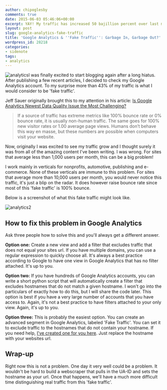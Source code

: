 ```yaml
---
author: chipoglesby
comments: true
date: 2015-06-03 05:46:06+00:00
excerpt: YAY! My traffic has increased 50 bajillion percent over last month. Wait, what do you mean 50% of it might be FAKE? NOOO!
layout: post
slug: google-analytics-fake-traffic
title: 'Google Analytics & ''Fake Traffic'': Garbage In, Garbage Out?'
wordpress_id: 28218
categories:
- sidenote
tags:
- analytics
---
```


![analytics](https://storage.googleapis.com/www.chipoglesby.com/analytics.png)I was finally excited to start blogging again after a long hiatus.
After publishing a few recent articles, I decided to check my Google Analytics account. To my surprise more than 43% of my traffic is what I would consider to be 'fake traffic'.

Jeff Sauer originally brought this to my attention in his article: [Is Google Analytics Newest Data Quality Issue the Most Challenging?](http://www.jeffalytics.com/google-analytics-data-quality-issue/)


<blockquote>If a source of traffic has extreme metrics like 100% bounce rate or 0% bounce rate, it is usually non-human traffic. The same goes for 100% new visitor rates or 1.00 average page views. Humans don’t behave this way en masse, but these numbers are possible when computers visit your website.</blockquote>


Now, originally I was excited to see my traffic grow and I thought surely it was from all of the amazing content I've been writing. I was wrong. For sites that average less than 1,000 users per month, this can be a big problem!

I work mainly in verticals for nonprofits, automotive, publishing and e-commerce. None of these verticals are immune to this problem. For sites that average more than 10,000 users per month, you would never notice this traffic, it's just a blip on the radar. It does however raise bounce rate since most of this 'fake traffic' is 100% bounce.

Below is a screenshot of what this fake traffic might look like.

![analytics2](https://storage.googleapis.com/www.chipoglesby.com/analytics2-1024x408.png)


## How to fix this problem in Google Analytics


Ask three people how to solve this and you'll always get a different answer.

**Option one:** Create a new view and add a filter that excludes traffic that does not equal your sites url. If you have multiple domains, you can use a regular expression to quickly choose all. It's always a best practice according to Google to have one view in Google Analytics that has no filter attached. It's up to you.

**Option two:** If you have hundreds of Google Analytics accounts, you can write a short python script that will automatically create a filter that excludes hostnames that do not match a given hostname. I won't go into the particulars of exactly how to do this, but I will share the code later. This option is best if you have a very large number of accounts that you have access to. Again, it's not a best practice to have filters attached to your only view. Again, it's up to you.

**Option three:** This is probably the easiest option. You can create an advanced segment in Google Analytics, labeled 'Fake Traffic'. You can set it to exclude traffic to the hostnames that do not contain your hostname. If you need help, [I've created one for you here](https://www.google.com/analytics/web/template?uid=103oTUNPSgW35YUjCeCfOQ). Just replace the hostname with your websites url.



## Wrap-up


Right now this is not a problem. One day it very well could be a problem. It wouldn't be hard to build a webscraper that pulls in the UA-ID and sets the hostname as your url. Once that happens, we'll have a much more difficult time distinguishing real traffic from this 'fake traffic'.
